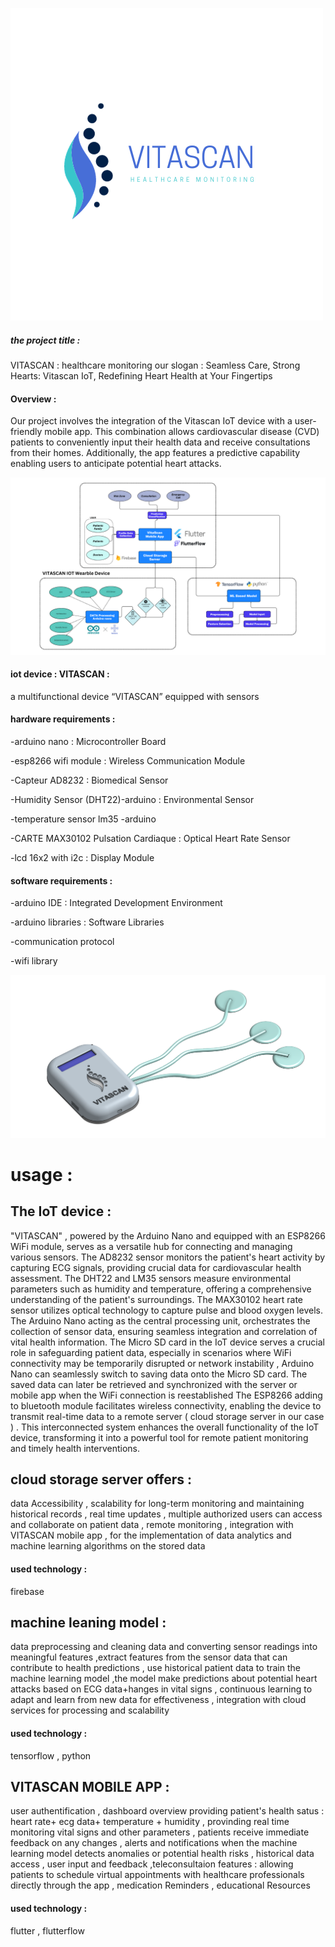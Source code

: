 
![Logo](pics/logo1.png)

##### the project title :

VITASCAN : healthcare monitoring 
our slogan :
Seamless Care, Strong Hearts: Vitascan IoT, Redefining Heart Health at Your Fingertips

#### Overview :

Our project involves the integration of the Vitascan IoT device with a user-friendly mobile app. This combination allows cardiovascular disease (CVD) patients to conveniently input their health data and receive consultations from their homes. Additionally, the app features a predictive capability enabling users to anticipate potential heart attacks.

![Alt text](diagrame.png)


#### iot device : VITASCAN :

a multifunctional device “VITASCAN” equipped with sensors 

#### hardware requirements : 

-arduino nano : Microcontroller Board

-esp8266 wifi module :  Wireless Communication Module

-Capteur AD8232 :  Biomedical Sensor

-Humidity Sensor (DHT22)-arduino : Environmental Sensor

-temperature sensor lm35 -arduino 

-CARTE MAX30102 Pulsation Cardiaque : Optical Heart Rate Sensor

-lcd 16x2 with i2c : Display Module

#### software requirements : 

-arduino IDE :  Integrated Development Environment

-arduino libraries : Software Libraries

-communication protocol 

-wifi library 

[![Alt text](pics/pic1.png)](videos/vd.mp4)

# usage :

## The IoT device :

"VITASCAN" , powered by the Arduino Nano and equipped with an ESP8266 WiFi module, serves as a versatile hub for connecting and managing various sensors. The AD8232 sensor monitors the patient's heart activity by capturing ECG signals, providing crucial data for cardiovascular health assessment.
The DHT22 and LM35 sensors measure environmental parameters such as humidity and temperature, offering a comprehensive understanding of the patient's surroundings. The MAX30102 heart rate sensor utilizes optical technology to capture pulse and blood oxygen levels. 
The Arduino Nano acting as the central processing unit, orchestrates the collection of sensor data, ensuring seamless integration and correlation of vital health information. 
The Micro SD card in the IoT device serves a crucial role in safeguarding patient data, especially in scenarios where WiFi connectivity may be temporarily disrupted or network instability , Arduino Nano can seamlessly switch to saving data onto the Micro SD card. The saved data can later be retrieved and synchronized with the server or mobile app when the WiFi connection is reestablished 
The ESP8266 adding to bluetooth module facilitates wireless connectivity, enabling the device to transmit real-time data to a remote server ( cloud storage server in our case ) . 
This interconnected system enhances the overall functionality of the IoT device, transforming it into a powerful tool for remote patient monitoring and timely health interventions.


## cloud storage server offers :

data Accessibility , scalability for long-term monitoring and maintaining historical records , real time updates , multiple authorized users can access and collaborate on patient data , remote monitoring , integration with VITASCAN mobile app , for the implementation of data analytics and machine learning algorithms on the stored data
#### used technology : 
firebase

## machine leaning model :

data preprocessing and cleaning data and converting sensor readings into meaningful features ,extract features from the sensor data that can contribute to health predictions , use historical patient data to train the machine learning model ,the model make predictions about potential heart attacks based on ECG data+hanges in vital signs , continuous learning to adapt and learn from new data for effectiveness , integration with cloud services for processing and scalability 
#### used technology :
tensorflow , python 

## VITASCAN MOBILE APP : 
user authentification , dashboard overview providing patient's health satus : heart rate+ ecg data+ temperature + humidity  , provinding real time monitoring vital signs and other parameters , patients receive immediate feedback on any changes , alerts and notifications when the machine learning model detects anomalies or potential health risks , historical data access , user input and feedback ,teleconsultaion features : allowing patients to schedule virtual appointments with healthcare professionals directly through the app , medication Reminders , educational Resources
#### used technology : 
flutter , flutterflow 



